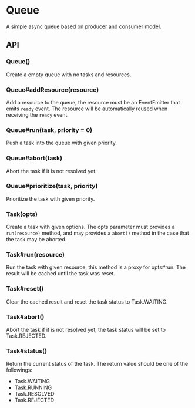 # Queue

A simple async queue based on producer and consumer model.

## API

### Queue()

Create a empty queue with no tasks and resources.

### Queue#addResource(resource)

Add a resource to the queue, the resource must be an EventEmitter that emits `ready` event. The resource will be automatically reused when receiving the `ready` event.

### Queue#run(task, priority = 0)

Push a task into the queue with given priority.

### Queue#abort(task)

Abort the task if it is not resolved yet.

### Queue#prioritize(task, priority)

Prioritize the task with given priority.

### Task(opts)

Create a task with given options. The opts parameter must provides a `run(resource)` method, and may provides a `abort()` method in the case that the task may be aborted.

### Task#run(resource)

Run the task with given resource, this method is a proxy for opts#run. The result will be cached until the task was reset.

### Task#reset()

Clear the cached result and reset the task status to Task.WAITING.

### Task#abort()

Abort the task if it is not resolved yet, the task status will be set to Task.REJECTED.

### Task#status()

Return the current status of the task. The return value should be one of the followings:

- Task.WAITING
- Task.RUNNING
- Task.RESOLVED
- Task.REJECTED
